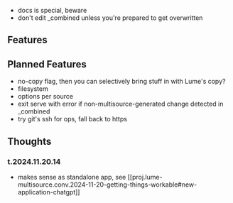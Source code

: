 
- docs is special, beware
- don't edit _combined unless you're prepared to get overwritten


## Features


## Planned Features

- no-copy flag, then you can selectively bring stuff in with Lume's copy?
- filesystem
- options per source
- exit serve with error if non-multisource-generated  change detected in _combined
- try git's ssh for ops, fall back to https 

## Thoughts

### t.2024.11.20.14

- makes sense as standalone app, see [[proj.lume-multisource.conv.2024-11-20-getting-things-workable#new-application-chatgpt]]